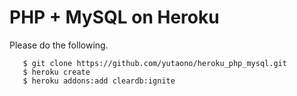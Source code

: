 # PHP + MySQL on Heroku

Please do the following.

       $ git clone https://github.com/yutaono/heroku_php_mysql.git
       $ heroku create
       $ heroku addons:add cleardb:ignite
